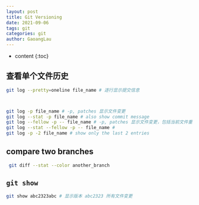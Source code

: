 ```yaml
---
layout: post
title: Git Versioning
date: 2021-09-06
tags: git
categories: git
author: GaoangLau
---
```

* content
{:toc}


## 查看单个文件历史
```bash
git log --pretty=oneline file_name # 逐行显示提交信息



git log -p file_name # -p, patches 显示文件变更
git log --stat -p file_name # also show commit message
git log --fellow -p -- file_name # -p, patches 显示文件变更，包括当前文件重命名前的文件历史
git log --stat --fellow -p -- file_name # 
git log -p -2 file_name # show only the last 2 entries
```

## compare two branches
```bash
 git diff --stat --color another_branch
 ```

## `git show`
```bash
git show abc2323abc # 显示版本 abc2323 所有文件变更
```


 